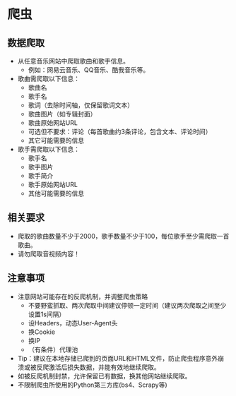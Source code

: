 # 爬虫

## 数据爬取

* 从任意音乐网站中爬取歌曲和歌手信息。
    * 例如：网易云音乐、QQ音乐、酷我音乐等。
* 歌曲需爬取以下信息：
    * 歌曲名
    * 歌手名
    * 歌词（去除时间轴，仅保留歌词文本）
    * 歌曲图片（如专辑封面）
    * 歌曲原始网站URL
    * 可选但不要求：评论（每首歌曲约3条评论，包含文本、评论时间）
    * 其它可能需要的信息
* 歌手需爬取以下信息：
    * 歌手名
    * 歌手图片
    * 歌手简介
    * 歌手原始网站URL
    * 其他可能需要的信息

## 相关要求

* 爬取的歌曲数量不少于2000，歌手数量不少于100，每位歌手至少需爬取一首歌曲。
* 请勿爬取音视频内容！

## 注意事项

* 注意网站可能存在的反爬机制，并调整爬虫策略
    * 不要野蛮抓取、两次爬取中间建议停顿一定时间（建议两次爬取之间至少设置1s间隔）
    * 设Headers，动态User-Agent头
    * 换Cookie
    * 换IP
    * （有条件）代理池
* Tip：建议在本地存储已爬到的页面URL和HTML文件，防止爬虫程序意外崩溃或被反爬激活后损失数据，并能有效地继续爬取。
* 如被反爬机制封禁，允许保留已有数据，换其他网站继续爬取。
* 不限制爬虫所使用的Python第三方库(bs4、Scrapy等)
